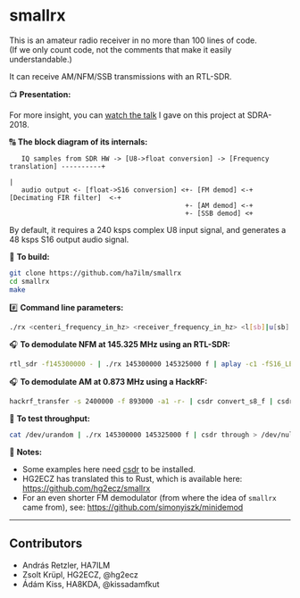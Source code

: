 # smallrx

This is an amateur radio receiver in no more than 100 lines of code.  
(If we only count code, not the comments that make it easily understandable.)

It can receive AM/NFM/SSB transmissions with an RTL-SDR.

:tv: **Presentation:**

For more insight, you can [watch the talk](https://www.youtube.com/watch?v=-QERqK1XAy0) I gave on this project at SDRA-2018.

:capital_abcd: **The block diagram of its internals:**

```                       
   IQ samples from SDR HW -> [U8->float conversion] -> [Frequency translation] ----------+
                                                                                         |
   audio output <- [float->S16 conversion] <+- [FM demod] <-+ [Decimating FIR filter]  <-+
                                            +- [AM demod] <-+
                                            +- [SSB demod] <+
```

By default, it requires a 240 ksps complex U8 input signal, and generates a 48 ksps S16 output audio signal.

:hammer: **To build:**
```bash
git clone https://github.com/ha7ilm/smallrx
cd smallrx
make
```

:hash: **Command line parameters:**
```bash
./rx <centeri_frequency_in_hz> <receiver_frequency_in_hz> <l[sb]|u[sb]|a[m]|f[m]>
```

:headphones: **To demodulate NFM at 145.325 MHz using an RTL-SDR:**
```bash
rtl_sdr -f145300000 - | ./rx 145300000 145325000 f | aplay -c1 -fS16_LE -r48000
```

:headphones: **To demodulate AM at 0.873 MHz using a HackRF:**
```bash
hackrf_transfer -s 2400000 -f 893000 -a1 -r- | csdr convert_s8_f | csdr fir_decimate_cc 10 | csdr gain_ff 30 | csdr convert_f_u8 | ./rx 893000 873000 a | mplayer -cache 1024 -quiet -rawaudio samplesize=2:channels=1:rate=48000 -demuxer rawaudio -
```

:rocket: **To test throughput:**
```bash
cat /dev/urandom | ./rx 145300000 145325000 f | csdr through > /dev/null
```

:blue_book: **Notes:**

* Some examples here need [csdr](https://github.com/simonyiszk/csdr) to be installed.
* HG2ECZ has translated this to Rust, which is available here: https://github.com/hg2ecz/smallrx
* For an even shorter FM demodulator (from where the idea of `smallrx` came from), see: https://github.com/simonyiszk/minidemod

----

## Contributors

- András Retzler, HA7ILM
- Zsolt Krüpl, HG2ECZ, @hg2ecz
- Ádám Kiss, HA8KDA, @kissadamfkut
